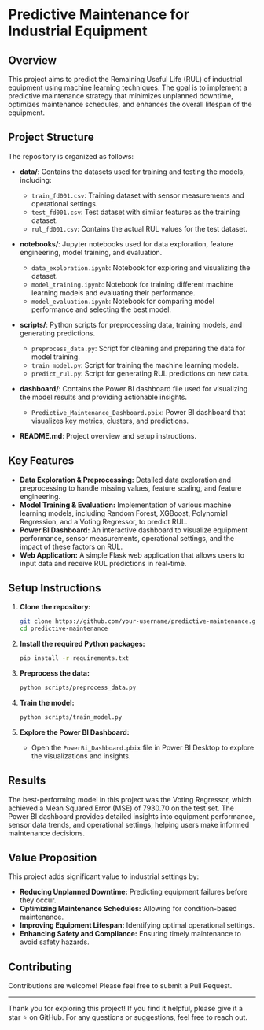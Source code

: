 # Predictive Maintenance for Industrial Equipment

## Overview
This project aims to predict the Remaining Useful Life (RUL) of industrial equipment using machine learning techniques. The goal is to implement a predictive maintenance strategy that minimizes unplanned downtime, optimizes maintenance schedules, and enhances the overall lifespan of the equipment.

## Project Structure
The repository is organized as follows:

- **data/**: Contains the datasets used for training and testing the models, including:
  - `train_fd001.csv`: Training dataset with sensor measurements and operational settings.
  - `test_fd001.csv`: Test dataset with similar features as the training dataset.
  - `rul_fd001.csv`: Contains the actual RUL values for the test dataset.
  
- **notebooks/**: Jupyter notebooks used for data exploration, feature engineering, model training, and evaluation.
  - `data_exploration.ipynb`: Notebook for exploring and visualizing the dataset.
  - `model_training.ipynb`: Notebook for training different machine learning models and evaluating their performance.
  - `model_evaluation.ipynb`: Notebook for comparing model performance and selecting the best model.
  
- **scripts/**: Python scripts for preprocessing data, training models, and generating predictions.
  - `preprocess_data.py`: Script for cleaning and preparing the data for model training.
  - `train_model.py`: Script for training the machine learning models.
  - `predict_rul.py`: Script for generating RUL predictions on new data.
  
- **dashboard/**: Contains the Power BI dashboard file used for visualizing the model results and providing actionable insights.
  - `Predictive_Maintenance_Dashboard.pbix`: Power BI dashboard that visualizes key metrics, clusters, and predictions.

- **README.md**: Project overview and setup instructions.

## Key Features
- **Data Exploration & Preprocessing:** Detailed data exploration and preprocessing to handle missing values, feature scaling, and feature engineering.
- **Model Training & Evaluation:** Implementation of various machine learning models, including Random Forest, XGBoost, Polynomial Regression, and a Voting Regressor, to predict RUL.
- **Power BI Dashboard:** An interactive dashboard to visualize equipment performance, sensor measurements, operational settings, and the impact of these factors on RUL.
- **Web Application:** A simple Flask web application that allows users to input data and receive RUL predictions in real-time.

## Setup Instructions
1. **Clone the repository:**
   ```bash
   git clone https://github.com/your-username/predictive-maintenance.git
   cd predictive-maintenance
   ```

2. **Install the required Python packages:**
   ```bash
   pip install -r requirements.txt
   ```

3. **Preprocess the data:**
   ```bash
   python scripts/preprocess_data.py
   ```

4. **Train the model:**
   ```bash
   python scripts/train_model.py
   ```
   
6. **Explore the Power BI Dashboard:**
   - Open the `PowerBi_Dashboard.pbix` file in Power BI Desktop to explore the visualizations and insights.

## Results
The best-performing model in this project was the Voting Regressor, which achieved a Mean Squared Error (MSE) of 7930.70 on the test set. The Power BI dashboard provides detailed insights into equipment performance, sensor data trends, and operational settings, helping users make informed maintenance decisions.

## Value Proposition
This project adds significant value to industrial settings by:
- **Reducing Unplanned Downtime:** Predicting equipment failures before they occur.
- **Optimizing Maintenance Schedules:** Allowing for condition-based maintenance.
- **Improving Equipment Lifespan:** Identifying optimal operational settings.
- **Enhancing Safety and Compliance:** Ensuring timely maintenance to avoid safety hazards.

## Contributing
Contributions are welcome! Please feel free to submit a Pull Request.


---

Thank you for exploring this project! If you find it helpful, please give it a star ⭐ on GitHub. For any questions or suggestions, feel free to reach out.
